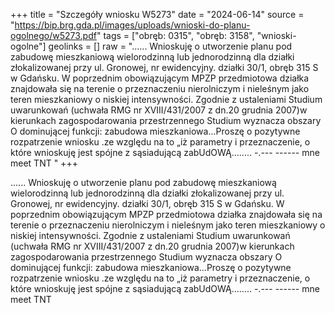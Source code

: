 +++
title = "Szczegóły wniosku W5273"
date = "2024-06-14"
source = "https://bip.brg.gda.pl/images/uploads/wnioski-do-planu-ogolnego/w5273.pdf"
tags = ["obręb: 0315", "obręb: 3158", "wnioski-ogolne"]
geolinks = []
raw = "...... Wnioskuję o utworzenie planu pod zabudowę mieszkaniową wielorodzinną lub jednorodzinną dla działki złokalizowanej przy ul. Gronowej, nr ewidencyjny. działki 30/1, obręb 315 S w Gdańsku. W poprzednim obowiązującym MPZP przedmiotowa działka znajdowała się na terenie o przeznaczeniu nierolniczym i nieleśnym jako teren mieszkaniowy o niskiej intensywności. Zgodnie z ustaleniami Studium uwarunkowań (uchwała RMG nr XVIII/431/2007 z dn.20 grudnia 2007)w kierunkach zagospodarowania przestrzennego Studium wyznacza obszary O dominującej funkcji: zabudowa mieszkaniowa...Proszę o pozytywne rozpatrzenie wniosku .ze względu na to „iż parametry i przeznaczenie, o które wnioskuję jest spójne z sąsiadującą zabUdOWĄ........ -.--- ------ mne meet TNT "
+++

...... Wnioskuję o utworzenie planu pod zabudowę mieszkaniową wielorodzinną lub jednorodzinną
dla działki złokalizowanej przy ul. Gronowej, nr ewidencyjny. działki 30/1, obręb 315 S w Gdańsku. W
poprzednim obowiązującym MPZP przedmiotowa działka znajdowała się na terenie o przeznaczeniu
nierolniczym i nieleśnym jako teren mieszkaniowy o niskiej intensywności. Zgodnie z ustaleniami Studium
uwarunkowań (uchwała RMG nr XVIII/431/2007 z dn.20 grudnia 2007)w kierunkach zagospodarowania
przestrzennego Studium wyznacza obszary O dominującej funkcji: zabudowa mieszkaniowa...Proszę o
pozytywne rozpatrzenie wniosku .ze względu na to „iż parametry i przeznaczenie, o które wnioskuję jest
spójne z sąsiadującą zabUdOWĄ........ -.--- ------ mne meet TNT




